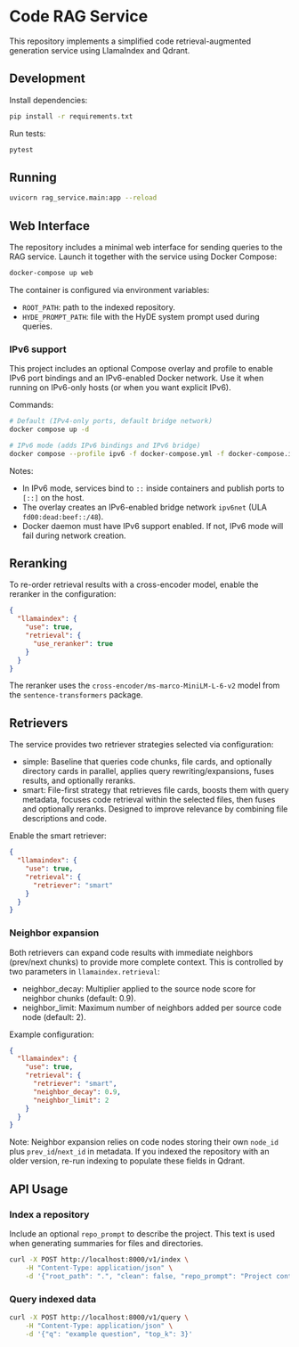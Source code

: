 # Code RAG Service

This repository implements a simplified code retrieval-augmented generation service using LlamaIndex and Qdrant.

## Development

Install dependencies:

```bash
pip install -r requirements.txt
```

Run tests:

```bash
pytest
```

## Running

```bash
uvicorn rag_service.main:app --reload
```

## Web Interface

The repository includes a minimal web interface for sending queries to the RAG service.
Launch it together with the service using Docker Compose:

```bash
docker-compose up web
```

The container is configured via environment variables:

- `ROOT_PATH`: path to the indexed repository.
- `HYDE_PROMPT_PATH`: file with the HyDE system prompt used during queries.

### IPv6 support

This project includes an optional Compose overlay and profile to enable IPv6 port bindings and an
IPv6-enabled Docker network. Use it when running on IPv6-only hosts (or when you want explicit IPv6).

Commands:

```bash
# Default (IPv4-only ports, default bridge network)
docker compose up -d

# IPv6 mode (adds IPv6 bindings and IPv6 bridge)
docker compose --profile ipv6 -f docker-compose.yml -f docker-compose.ipv6.yml up -d
```

Notes:

- In IPv6 mode, services bind to `::` inside containers and publish ports to `[::]` on the host.
- The overlay creates an IPv6-enabled bridge network `ipv6net` (ULA `fd00:dead:beef::/48`).
- Docker daemon must have IPv6 support enabled. If not, IPv6 mode will fail during network creation.

## Reranking

To re-order retrieval results with a cross-encoder model, enable the reranker in the
configuration:

```json
{
  "llamaindex": {
    "use": true,
    "retrieval": {
      "use_reranker": true
    }
  }
}
```

The reranker uses the ``cross-encoder/ms-marco-MiniLM-L-6-v2`` model from the
``sentence-transformers`` package.

## Retrievers

The service provides two retriever strategies selected via configuration:

- simple: Baseline that queries code chunks, file cards, and optionally directory cards in parallel,
  applies query rewriting/expansions, fuses results, and optionally reranks.
- smart: File-first strategy that retrieves file cards, boosts them with query metadata, focuses code retrieval
  within the selected files, then fuses and optionally reranks. Designed to improve relevance by combining
  file descriptions and code.

Enable the smart retriever:

```json
{
  "llamaindex": {
    "use": true,
    "retrieval": {
      "retriever": "smart"
    }
  }
}
```

### Neighbor expansion

Both retrievers can expand code results with immediate neighbors (prev/next chunks) to provide more complete
context. This is controlled by two parameters in ``llamaindex.retrieval``:

- neighbor_decay: Multiplier applied to the source node score for neighbor chunks (default: 0.9).
- neighbor_limit: Maximum number of neighbors added per source code node (default: 2).

Example configuration:

```json
{
  "llamaindex": {
    "use": true,
    "retrieval": {
      "retriever": "smart",
      "neighbor_decay": 0.9,
      "neighbor_limit": 2
    }
  }
}
```

Note: Neighbor expansion relies on code nodes storing their own ``node_id`` plus ``prev_id``/``next_id`` in metadata.
If you indexed the repository with an older version, re-run indexing to populate these fields in Qdrant.

## API Usage

### Index a repository

Include an optional ``repo_prompt`` to describe the project. This text is used when generating
summaries for files and directories.

```bash
curl -X POST http://localhost:8000/v1/index \
    -H "Content-Type: application/json" \
    -d '{"root_path": ".", "clean": false, "repo_prompt": "Project context"}'
```

### Query indexed data

```bash
curl -X POST http://localhost:8000/v1/query \
    -H "Content-Type: application/json" \
    -d '{"q": "example question", "top_k": 3}'
```
